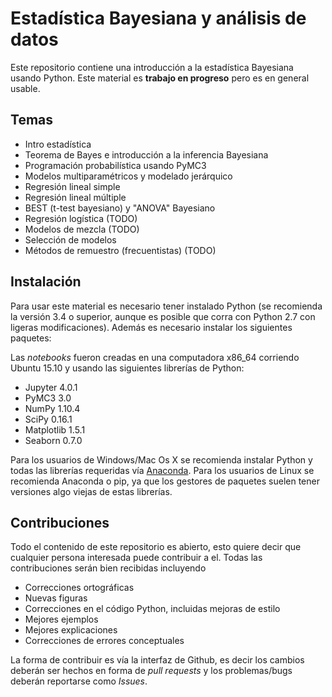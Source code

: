 # Estadística Bayesiana y análisis de datos

Este repositorio contiene una introducción a la estadística Bayesiana usando Python. Este material es **trabajo en progreso** pero es en general usable.

## Temas

* Intro estadística
* Teorema de Bayes e introducción a la inferencia Bayesiana
* Programación probabilística usando PyMC3
* Modelos multiparamétricos y modelado jerárquico
* Regresión lineal simple
* Regresión lineal múltiple
* BEST (t-test bayesiano) y "ANOVA" Bayesiano
* Regresión logística (TODO)
* Modelos de mezcla (TODO)
* Selección de modelos
* Métodos de remuestro (frecuentistas) (TODO)

  
## Instalación
Para usar este material es necesario tener instalado Python (se recomienda la versión 3.4 o superior, aunque es posible que corra con Python 2.7 con ligeras modificaciones). Además es necesario instalar los siguientes paquetes:

Las _notebooks_ fueron creadas en una computadora x86_64 corriendo Ubuntu 15.10 y usando las siguientes librerías de Python:

* Jupyter 4.0.1
* PyMC3 3.0
* NumPy 1.10.4
* SciPy 0.16.1
* Matplotlib 1.5.1
* Seaborn 0.7.0

Para los usuarios de Windows/Mac Os X se recomienda instalar Python y todas las librerías requeridas vía [Anaconda](https://www.continuum.io/downloads). Para los usuarios de Linux se recomienda Anaconda o pip, ya que los gestores de paquetes suelen tener versiones algo viejas de estas librerías.


## Contribuciones
Todo el contenido de este repositorio es abierto, esto quiere decir que cualquier persona interesada puede contribuir a el. Todas las contribuciones serán bien recibidas incluyendo

* Correcciones ortográficas
* Nuevas figuras
* Correcciones en el código Python, incluidas mejoras de estilo
* Mejores ejemplos
* Mejores explicaciones 
* Correcciones de errores conceptuales

La forma de contribuir es vía la interfaz de Github, es decir los cambios deberán ser hechos en forma de _pull requests_ y los problemas/bugs deberán reportarse como _Issues_. 
